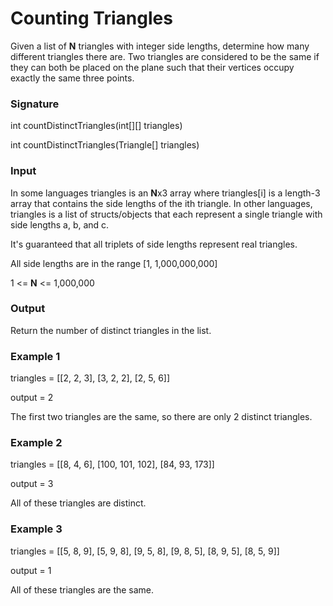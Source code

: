 # Counting Triangles

Given a list of **N** triangles with integer side lengths, determine how many different triangles there are. Two triangles are considered to be the same if they can both be placed on the plane such that their vertices occupy exactly the same three points.

### Signature
int countDistinctTriangles(int[][] triangles)

int countDistinctTriangles(Triangle[] triangles)

### Input
In some languages triangles is an **N**x3 array where triangles[i] is a length-3 array that contains the side lengths of the ith triangle. In other languages, triangles is a list of structs/objects that each represent a single triangle with side lengths a, b, and c.

It's guaranteed that all triplets of side lengths represent real triangles.

All side lengths are in the range [1, 1,000,000,000]

1 <= **N** <= 1,000,000

### Output
Return the number of distinct triangles in the list.

### Example 1
triangles = [[2, 2, 3], [3, 2, 2], [2, 5, 6]]

output = 2

The first two triangles are the same, so there are only 2 distinct triangles.

### Example 2
triangles = [[8, 4, 6], [100, 101, 102], [84, 93, 173]]

output = 3

All of these triangles are distinct.

### Example 3
triangles = [[5, 8, 9], [5, 9, 8], [9, 5, 8], [9, 8, 5], [8, 9, 5], [8, 5, 9]]

output = 1

All of these triangles are the same.